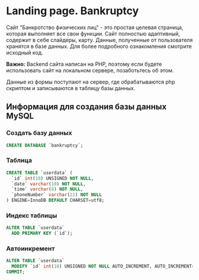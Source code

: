 # Landing page. Bankruptcy

Сайт "Банкротство физических лиц" - это простая целевая страница, которая выполняет все свои функции. Сайт полностью адаптивный, содержит в себе слайдеры, карту. Данные, полученные от пользователя хранятся в базе данных. Для более подробного ознакомления смотрите исходный код.

**Важно:** Backend сайта написан на PHP, поэтому если будете использовать сайт на локальном сервере, позаботьтесь об этом.

Данные из формы поступают на сервер, где обрабатываются php скриптом и записываются в таблицу базы данных.

## Информация для создания базы данных MySQL

### Создать базу данных

```sql
CREATE DATABASE `bankruptcy`;
```

### Таблица

```sql
CREATE TABLE `userdata` (
  `id` int(10) UNSIGNED NOT NULL,
  `date` varchar(10) NOT NULL,
  `time` varchar(8) NOT NULL,
  `phoneNumber` varchar(22) NOT NULL
) ENGINE=InnoDB DEFAULT CHARSET=utf8;
```

### Индекс таблицы

```sql
ALTER TABLE `userdata`
  ADD PRIMARY KEY (`id`);
```

### Автоинкремент

```sql
ALTER TABLE `userdata`
  MODIFY `id` int(10) UNSIGNED NOT NULL AUTO_INCREMENT, AUTO_INCREMENT=16;
COMMIT;
```
